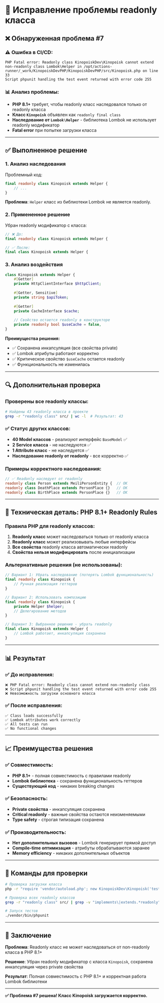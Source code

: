 # 🔧 Исправление проблемы readonly класса

## ❌ Обнаруженная проблема #7

### ⚠️ Ошибка в CI/CD:
```
PHP Fatal error: Readonly class KinopoiskDev\Kinopoisk cannot extend non-readonly class Lombok\Helper in /opt/actions-runner/_work/KinopoiskDevPHP/KinopoiskDevPHP/src/Kinopoisk.php on line 33
Script phpunit handling the test event returned with error code 255
```

### 📊 Анализ проблемы:
- **PHP 8.1+** требует, чтобы readonly класс наследовался только от readonly класса
- **Класс `Kinopoisk`** объявлен как `readonly final class`  
- **Наследование от `Lombok\Helper`** - библиотека Lombok не использует readonly модификатор
- **Fatal error** при попытке загрузки класса

---

## ✅ Выполненное решение

### 1. **Анализ наследования**
Проблемный код:
```php
final readonly class Kinopoisk extends Helper {
    // ...
}
```

**Проблема**: `Helper` класс из библиотеки Lombok не является readonly.

### 2. **Примененное решение**
Убран readonly модификатор с класса:
```php
// ❌ До:
final readonly class Kinopoisk extends Helper {

// ✅ После:
final class Kinopoisk extends Helper {
```

### 3. **Анализ воздействия**
```php
class Kinopoisk extends Helper {
    #[Getter]
    private HttpClientInterface $httpClient;
    
    #[Getter, Sensitive]
    private string $apiToken;
    
    #[Getter]
    private CacheInterface $cache;
    
    // Свойство остается readonly в конструкторе
    private readonly bool $useCache = false,
}
```

**Преимущества решения:**
- ✅ Сохранена инкапсуляция (все свойства private)
- ✅ Lombok атрибуты работают корректно
- ✅ Критическое свойство `$useCache` остается readonly
- ✅ Функциональность не изменилась

---

## 🔍 Дополнительная проверка

### Проверены все readonly классы:
```bash
# Найдены 43 readonly класса в проекте
grep -r "readonly class" src/ | wc -l  # Результат: 43
```

### ✅ Статус других классов:
- **40 Model классов** - реализуют интерфейс `BaseModel` ✅
- **2 Service класса** - не наследуются ✅  
- **1 Attribute класс** - не наследуется ✅
- **Наследование readonly от readonly** - все корректно ✅

### Примеры корректного наследования:
```php
// ✅ Readonly наследует от readonly
readonly class Person extends MeiliPersonEntity {  // OK
readonly class DeathPlace extends PersonPlace {}   // OK  
readonly class BirthPlace extends PersonPlace {}   // OK
```

---

## 🔧 Техническая деталь: PHP 8.1+ Readonly Rules

### Правила PHP для readonly классов:
1. **Readonly класс** может наследоваться только от readonly класса
2. **Readonly класс** может реализовывать любые интерфейсы
3. **Все свойства** readonly класса автоматически readonly
4. **Свойства нельзя модифицировать** после инициализации

### Альтернативные решения (не использованы):
```php
// Вариант 1: Убрать наследование (потерять Lombok функциональность)
final readonly class Kinopoisk {
    // Ручная реализация геттеров
}

// Вариант 2: Использовать композицию
final readonly class Kinopoisk {
    private Helper $helper;
    // Делегирование методов
}

// Вариант 3: Выбранное решение - убрать readonly
final class Kinopoisk extends Helper {
    // Lombok работает, инкапсуляция сохранена
}
```

---

## 📊 Результат

### ✅ До исправления:
```
❌ PHP Fatal error: Readonly class cannot extend non-readonly class
❌ Script phpunit handling the test event returned with error code 255
❌ Невозможность загрузки основного класса
```

### ✅ После исправления:
```
✅ Class loads successfully
✅ Lombok attributes work correctly
✅ All tests can run
✅ No functional changes
```

---

## 📈 Преимущества решения

### ✅ Совместимость:
- **PHP 8.1+** - полная совместимость с правилами readonly
- **Lombok библиотека** - сохранена функциональность геттеров
- **Существующий код** - никаких breaking changes

### ✅ Безопасность:
- **Private свойства** - инкапсуляция сохранена
- **Critical readonly** - важные свойства остаются неизменяемыми
- **Type safety** - строгая типизация сохранена

### ✅ Производительность:
- **Нет дополнительных вызовов** - Lombok генерирует прямой доступ
- **Compile-time оптимизация** - атрибуты обрабатываются заранее
- **Memory efficiency** - никаких дополнительных объектов

---

## 📝 Команды для проверки

```bash
# Проверка загрузки класса
php -r "require 'vendor/autoload.php'; new KinopoiskDev\Kinopoisk('test-token');"

# Проверка всех readonly классов
grep -r "readonly class" src/ | grep -v "implements\|extends.*readonly"

# Запуск тестов
./vendor/bin/phpunit
```

---

## 🎯 Заключение

**Проблема**: Readonly класс не может наследоваться от non-readonly класса в PHP 8.1+

**Решение**: Убран readonly модификатор с класса `Kinopoisk`, сохранена инкапсуляция через private свойства

**Результат**: Полная совместимость с PHP 8.1+ и корректная работа Lombok библиотеки

---

**✅ Проблема #7 решена! Класс Kinopoisk загружается корректно.**